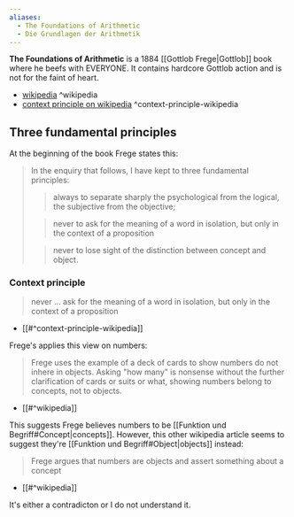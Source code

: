 ```yaml
---
aliases:
  - The Foundations of Arithmetic
  - Die Grundlagen der Arithmetik
---
```

**The Foundations of Arithmetic** is a 1884 [[Gottlob Frege|Gottlob]] book where he beefs with EVERYONE.
It contains hardcore Gottlob action and is not for the faint of heart.

- [wikipedia](https://en.wikipedia.org/wiki/The_Foundations_of_Arithmetic) ^wikipedia
- [context principle on wikipedia](https://en.wikipedia.org/wiki/Context_principle) ^context-principle-wikipedia

## Three fundamental principles

At the beginning of the book Frege states this:

>In the enquiry that follows, I have kept to three fundamental principles:
>
>>always to separate sharply the psychological from the logical, the subjective from the objective;
>
>>never to ask for the meaning of a word in isolation, but only in the context of a proposition
>
>>never to lose sight of the distinction between concept and object.

### Context principle

>never ... ask for the meaning of a word in isolation, but only in the context of a proposition
- [[#^context-principle-wikipedia]]

Frege's applies this view on numbers:

>Frege uses the example of a deck of cards to show numbers do not inhere in objects. Asking "how many" is nonsense without the further clarification of cards or suits or what, showing numbers belong to concepts, not to objects.
- [[#^wikipedia]]

This suggests Frege believes numbers to be [[Funktion und Begriff#Concept|concepts]].
However, this other wikipedia article seems to suggest they're [[Funktion und Begriff#Object|objects]] instead:

>Frege argues that numbers are objects and assert something about a concept
- [[#^wikipedia]]

It's either a contradicton or I do not understand it.